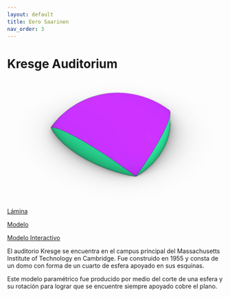 ```yaml
---
layout: default
title: Eero Saarinen
nav_order: 3
---
```


# Kresge Auditorium

![Kresge Auditorium](../img/saarinen1.jpg)

[Lámina](../laminas/L2%20Saarinen_LR.pdf)

[Modelo](../modelos/GC_M2_KRESGE.gh)

[Modelo Interactivo](https://www.shapediver.com/app/models/auditorio-kresge)

El auditorio Kresge se encuentra en el campus principal del Massachusetts Institute of Technology en Cambridge. Fue construido en 1955 y consta de un domo con forma de un cuarto de esfera apoyado en sus esquinas. 

Este modelo paramétrico fue producido por medio del corte de una esfera y su rotación para lograr que se encuentre siempre apoyado cobre el plano. 


